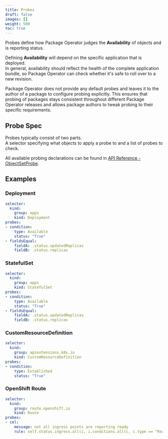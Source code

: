 ```yaml
---
title: Probes
draft: false
images: []
weight: 500
toc: true
---
```


Probes define how Package Operator judges the **Availability** of objects and is
reporting status.

Defining **Availability** will depend on the specific application that is deployed.\
In general, availability should reflect the health of the complete application bundle,
so Package Operator can check whether it's safe to roll over to a new revision.

Package Operator does not provide any default probes and leaves it to the author
of a package to configure probing explicitly. This ensures that probing of packages
stays consistent throughout different Package Operator releases and allows package
authors to tweak probing to their specific requirements.

## Probe Spec

Probes typically consist of two parts.\
A selector specifying what objects to apply a probe to and a list of probes to check.

All available probing declarations can be found in [API Reference - ObjectSetProbe](/docs/getting_started/api-reference/#objectsetprobe).

## Examples

### Deployment

```yaml
selector:
  kind:
    group: apps
    kind: Deployment
probes:
- condition:
    type: Available
    status: "True"
- fieldsEqual:
    fieldA: .status.updatedReplicas
    fieldB: .status.replicas
```

### StatefulSet

```yaml
selector:
  kind:
    group: apps
    kind: StatefulSet
probes:
- condition:
    type: Available
    status: "True"
- fieldsEqual:
    fieldA: .status.updatedReplicas
    fieldB: .status.replicas
```

### CustomResourceDefinition

```yaml
selector:
  kind:
    group: apiextensions.k8s.io
    kind: CustomResourceDefinition
probes:
- condition:
    type: Established
    status: "True"
```

### OpenShift Route

```yaml
selector:
  kind:
    group: route.openshift.io
    kind: Route
probes:
- cel:
    message: not all ingress points are reporting ready
    rule: self.status.ingress.all(i, i.conditions.all(c, c.type == "Ready" && c.status == "True"))
```
